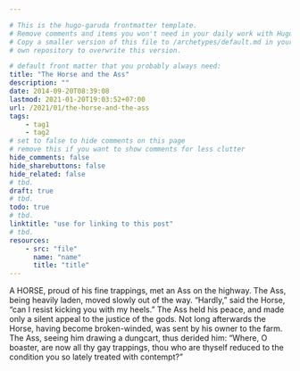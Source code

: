 ```yaml
---

# This is the hugo-garuda frontmatter template.
# Remove comments and items you won't need in your daily work with Hugo.
# Copy a smaller version of this file to /archetypes/default.md in your
# own repository to overwrite this version.

# default front matter that you probably always need:
title: "The Horse and the Ass"
description: ""
date: 2014-09-20T08:39:08
lastmod: 2021-01-20T19:03:52+07:00
url: /2021/01/the-horse-and-the-ass
tags:
    - tag1
    - tag2
# set to false to hide comments on this page
# remove this if you want to show comments for less clutter
hide_comments: false
hide_sharebuttons: false
hide_related: false
# tbd.
draft: true
# tbd.
todo: true
# tbd.
linktitle: "use for linking to this post"
# tbd.
resources:
    - src: "file"
      name: "name"
      title: "title"
---
```

A HORSE, proud of his fine trappings, met an Ass on the highway. The Ass, being heavily laden, moved slowly out of the way. “Hardly,” said the Horse, “can I resist kicking you with my heels.” The Ass held his peace, and made only a silent appeal to the justice of the gods. Not long afterwards the Horse, having become broken-winded, was sent by his owner to the farm. The Ass, seeing him drawing a dungcart, thus derided him: “Where, O boaster, are now all thy gay trappings, thou who are thyself reduced to the condition you so lately treated with contempt?”
